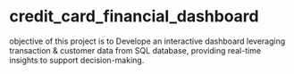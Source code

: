 # credit_card_financial_dashboard

objective of this project is to Develope an interactive dashboard leveraging transaction & customer data 
from SQL database, providing real-time insights to support decision-making.
